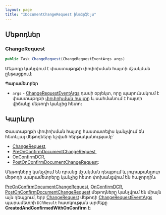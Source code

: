 ```yaml
---
layout: page
title: "IDocumentChangeRequest ինտերֆեյս"
---
```


## Մեթոդներ

### ChangeRequest

```c#
public Task ChangeRequest(ChangeRequestEventArgs args)
```

Մեթոդը կանչվում է փաստաթղթի փոփոխման հայտի մշակման ընթացքում։ 

**Պարամետրեր**

* `args` - [ChangeRequestEventArgs](args/ChangeRequestEventArgs.md) դասի օբյեկտ, որը պարունակում է փաստաթղթի [փոփոխման հայտը](DocumentChangeRequest.md) և սահմանում է հայտի վիճակը մեթոդի կանչից հետո։

## Կարևոր

Փաստաթղթի փոփոխման հայտը հաստատելիս կանչվում են հետևյալ մեթոդները նշված հերթականությամբ՝  
* [ChangeRequest](#changerequest),
* [PreOnConfirmDocumentChangeRequest](../../extensions/definitions/document_extender.md#preonconfirmdocumentchangerequest),
* [OnConfirmDCR](../definitions/document.md#onconfirmdocumentchangerequest),
* [PostOnConfirmDocumentChangeRequest](../../extensions/definitions/document_extender.md#postonconfirmdocumentchangerequest):

Մեթոդները կանչվում են դրանց մշակման դեպքում և յուրաքանչյուր մեթոդի պարամետրերը կանչից հետո փոխանցվում են հաջորդին։

[PreOnConfirmDocumentChangeRequest](../../extensions/definitions/document_extender.md#preonconfirmdocumentchangerequest), [OnConfirmDCR](../definitions/document.md#onconfirmdocumentchangerequest), [PostOnConfirmDocumentChangeRequest](../../extensions/definitions/document_extender.md#postonconfirmdocumentchangerequest) մեթոդները կանչվում են միայն այն դեպքում, երբ [ChangeRequest](#changerequest) մեթոդի [ChangeRequestEventArgs](args/ChangeRequestEventArgs.md) պարամետրի `DCRResult` հատկության արժեքը **CreatedAndConfirmedWithOnConfirm** է։